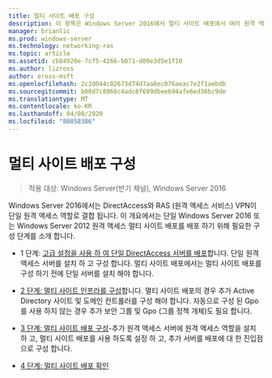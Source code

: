 ```yaml
---
title: 멀티 사이트 배포 구성
description: 이 항목은 Windows Server 2016에서 멀티 사이트 배포에서 여러 원격 액세스 서버 배포 가이드의 일부입니다.
manager: brianlic
ms.prod: windows-server
ms.technology: networking-ras
ms.topic: article
ms.assetid: cb84920e-7cf5-4266-b071-d09e3d5e1f10
ms.author: lizross
author: eross-msft
ms.openlocfilehash: 2c2d044c02673d74d7aa8ec076aeac7e2f1aebdb
ms.sourcegitcommit: b00d7c8968c4adc8f699dbee694afe6ed36bc9de
ms.translationtype: MT
ms.contentlocale: ko-KR
ms.lasthandoff: 04/08/2020
ms.locfileid: "80858386"
---
```

# <a name="configure-a-multisite-deployment"></a>멀티 사이트 배포 구성

>적용 대상: Windows Server(반기 채널), Windows Server 2016

 Windows Server 2016에서는 DirectAccess와 RAS (원격 액세스 서비스) VPN이 단일 원격 액세스 역할로 결합 됩니다. 이 개요에서는 단일 Windows Server 2016 또는 Windows Server 2012 원격 액세스 멀티 사이트 배포를 배포 하기 위해 필요한 구성 단계를 소개 합니다.  
  
-   1 단계: [고급 설정을 사용 하 여 단일 DirectAccess 서버를 배포](https://technet.microsoft.com/windows-server-docs/networking/remote-access/directaccess/single-server-advanced/deploy-a-single-directaccess-server-with-advanced-settings)합니다. 단일 원격 액세스 서버를 설치 하 고 구성 합니다. 멀티 사이트 배포에서는 멀티 사이트 배포를 구성 하기 전에 단일 서버를 설치 해야 합니다.  
  
-   [2 단계: 멀티 사이트 인프라를 구성](Step-2-Configure-the-Multisite-Infrastructure.md)합니다. 멀티 사이트 배포의 경우 추가 Active Directory 사이트 및 도메인 컨트롤러를 구성 해야 합니다. 자동으로 구성 된 Gpo를 사용 하지 않는 경우 추가 보안 그룹 및 Gpo (그룹 정책 개체)도 필요 합니다.  
  
-   [3 단계: 멀티 사이트 배포 구성](Step-3-Configure-the-Multisite-Deployment.md)-추가 원격 액세스 서버에 원격 액세스 역할을 설치 하 고, 멀티 사이트 배포를 사용 하도록 설정 하 고, 추가 서버를 배포에 대 한 진입점으로 구성 합니다.  
  
-   [4 단계: 멀티 사이트 배포 확인](Step-4-Verify-the-Multisite-Deployment.md) 
  


